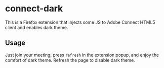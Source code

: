 # connect-dark
This is a Firefox extension that injects some JS to Adobe Connect HTML5 client and enables dark theme.

## Usage
Just join your meeting, press `refresh` in the extension popup, and enjoy the comfort of dark theme.
Refresh the page to disable dark theme.
